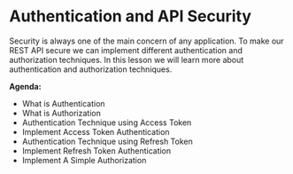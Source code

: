 # Authentication and API Security

Security is always one of the main concern of any application. To make our REST API secure we can implement different authentication and authorization techniques. In this lesson we will learn more about authentication and authorization techniques.

**Agenda:**

-   What is Authentication
-   What is Authorization
-   Authentication Technique using Access Token
-   Implement Access Token Authentication
-   Authentication Technique using Refresh Token
-   Implement Refresh Token Authentication
-   Implement A Simple Authorization
